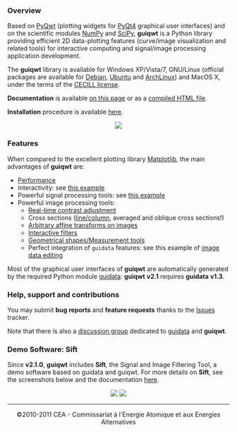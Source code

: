 ### Overview ###

Based on [PyQwt](http://pyqwt.sourceforge.net/) (plotting widgets for [PyQt4](http://www.riverbankcomputing.co.uk/software/pyqt/intro) graphical user interfaces) and on the scientific modules [NumPy](http://numpy.scipy.org/) and [SciPy](http://www.scipy.org/), **guiqwt** is a Python library providing efficient 2D data-plotting features (curve/image visualization and related tools) for interactive computing and signal/image processing application development.

The **guiqwt** library is available for Windows XP/Vista/7, GNU/Linux (official packages are available for [Debian](http://packages.debian.org/fr/sid/python-guiqwt), [Ubuntu](http://packages.ubuntu.com/search?lang=fr&searchon=names&keywords=guiqwt) and [ArchLinux](http://aur.archlinux.org/packages.php?ID=47952)) and MacOS X, under the terms of the [CECILL license](http://www.cecill.info/licences/Licence_CeCILL_V2-en.html).

**Documentation** is available [on this page](http://packages.python.org/guiqwt/) or as a [compiled HTML file](http://guidata.googlecode.com/files/guiqwtdoc.chm).

**Installation** procedure is available [here](http://packages.python.org/guiqwt/installation.html).

<p align='center'>
<img src='http://packages.python.org/guiqwt/_images/panorama.png' />
</p>

### Features ###

When compared to the excellent plotting library [Matplotlib](http://matplotlib.sourceforge.net/), the main advantages of **guiqwt** are:
  * [Performance](http://packages.python.org/guiqwt/overview.html#performances)
  * Interactivity: see [this example](http://packages.python.org/guiqwt/_images/plot.png)
  * Powerful signal processing tools: see [this example](http://packages.python.org/guiqwt/_images/fit.png)
  * Powerful image processing tools:
    * [Real-time contrast adjustment](http://packages.python.org/guiqwt/_images/contrast.png)
    * Cross sections ([line/column](http://packages.python.org/guiqwt/_images/cross_section.png), averaged and oblique cross sections!)
    * [Arbitrary affine transforms on images](http://packages.python.org/guiqwt/_images/transform.png)
    * [Interactive filters](http://packages.python.org/guiqwt/_images/imagefilter.png)
    * [Geometrical shapes/Measurement tools](http://packages.python.org/guiqwt/_images/image_plot_tools.png)
    * Perfect integration of `guidata` features: see this example of [image data editing](http://packages.python.org/guiqwt/_images/simple_window.png)

Most of the graphical user interfaces of **guiqwt** are automatically generated by the required Python module [guidata](http://code.google.com/p/guidata): **guiqwt** **v2.1** requires **guidata** **v1.3**.

### Help, support and contributions ###

You may submit **bug reports** and **feature requests** thanks to the [Issues](http://code.google.com/p/guiqwt/issues/list) tracker.

Note that there is also a [discussion group](http://groups.google.com/group/guidata_guiqwt) dedicated to [guidata](http://code.google.com/p/guidata) and **guiqwt**.

### Demo Software: Sift ###

Since **v2.1.0**, **guiqwt** includes **Sift**, the Signal and Image Filtering Tool, a demo software based on guidata and guiqwt.
For more details on **Sift**, see the screenshots below and the documentation [here](http://packages.python.org/guiqwt/sift.html).

<p align='center'>
<img src='http://packages.python.org/guiqwt/_images/sift3.png' />
<img src='http://packages.python.org/guiqwt/_images/sift2.png' />
</p>


---

<p align='center'>©2010-2011 CEA - Commissariat à l'Energie Atomique et aux Energies Alternatives</p>